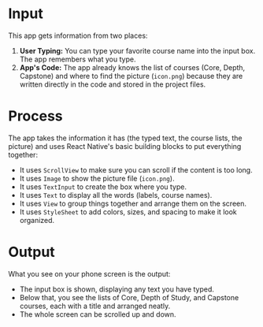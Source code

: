 # Input

This app gets information from two places:

1.  **User Typing:** You can type your favorite course name into the input box. The app remembers what you type.
2.  **App's Code:** The app already knows the list of courses (Core, Depth, Capstone) and where to find the picture (`icon.png`) because they are written directly in the code and stored in the project files.

# Process

The app takes the information it has (the typed text, the course lists, the picture) and uses React Native's basic building blocks to put everything together:

*   It uses `ScrollView` to make sure you can scroll if the content is too long.
*   It uses `Image` to show the picture file (`icon.png`).
*   It uses `TextInput` to create the box where you type.
*   It uses `Text` to display all the words (labels, course names).
*   It uses `View` to group things together and arrange them on the screen.
*   It uses `StyleSheet` to add colors, sizes, and spacing to make it look organized.

# Output

What you see on your phone screen is the output:

*   The input box is shown, displaying any text you have typed.
*   Below that, you see the lists of Core, Depth of Study, and Capstone courses, each with a title and arranged neatly.
*   The whole screen can be scrolled up and down.